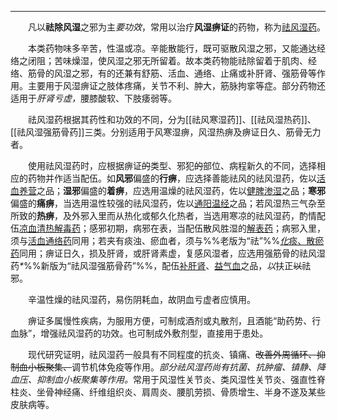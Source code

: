 ---

&emsp;&emsp;凡以**祛除风湿**之邪为主<dfn>要功效</dfn>，常用以治疗**风湿痹证**的药物，称为<ins>祛风湿药</ins>。

&emsp;&emsp;本类药物味多辛苦，性温或凉。辛能散能行，既可驱散风湿之邪，又能通达经络之闭阻；苦味燥湿，使风湿之邪无所留着。故本类药物能祛除留着于肌肉、经络、筋骨的风湿之邪，有的还兼有舒筋、活血、通络、止痛或补肝肾、强筋骨等作用。主要用于风湿痹证之肢体疼痛，关节不利、肿大，筋脉拘挛等症。部分药物还适用于<dfn>肝肾亏虚，</dfn>腰膝酸软、下肢痿弱等。

&emsp;&emsp;祛风湿药根据其药性和功效的不同，分为[[祛风寒湿药]]、[[祛风湿热药]]、[[祛风湿强筋骨药]]三类。分别适用于风寒湿痹，风湿热痹及痹证日久、筋骨无力者。

&emsp;&emsp;使用祛风湿药时，应根据痹证~~的~~类型、邪犯~~的~~部位、病程新久的不同，选择相应的药物并作适当配伍。如**风邪**偏盛的**行痹**，应选择善能祛风的祛风湿药，佐以<ins>活血养营</ins>之品；**湿邪**偏盛的**着痹**，应选用温燥的祛风湿药，佐以<ins>健脾渗湿</ins>之品；**寒邪**偏盛的**痛痹**，当选用温性较强的祛风湿药，佐以<ins>通阳温经</ins>之品；若风湿热三气杂至所致的**热痹**，及外邪入里而从热化或郁久化热者，当选用寒凉的祛风湿药，酌情配伍<ins>凉血清热解毒药</ins>；感邪初期，病邪在表，当配伍散风胜湿的<ins>解表药</ins>；病邪入里，须与<ins>活血通络药</ins>同用；若夹有痰浊、瘀血者，须与%%老版为“祛”%%<ins><dfn>化</dfn>痰、散瘀药</ins>同用；痹证日久，损及肝肾，或肝肾素虚，复感风湿者，应选用强筋骨的祛风湿药<dfn>\*</dfn>%%新版为“祛风湿强筋骨药”%%，配伍<ins>补肝肾</ins>、<ins>益气血</ins>之品，<dfn>以</dfn>扶正~~以~~祛邪。

&emsp;&emsp;辛温性燥的祛风湿药，易伤阴耗血，故阴血亏虚者应慎用。

&emsp;&emsp;痹证多属慢性疾病，为服用方便，可制成酒剂或丸散剂，且酒能“助药势、行血脉”，增强祛风湿药的功效。也可制成外敷剂型，直接用于患处。

&emsp;&emsp;现代研究证明，祛风湿药一般具有不同程度的抗炎、镇痛、~~改善外周循环、抑制血小板聚集、~~调节机体免疫等作用。<dfn>部分祛风湿药尚有抗菌、抗肿瘤、镇静、降血压、抑制血小板聚集等作用。</dfn>常用于风湿性关节炎、类风湿性关节炎、强直性脊柱炎、坐骨神经痛、纤维组织炎、肩周炎、腰肌劳损、骨质增生、半身不遂及某些皮肤病等。
